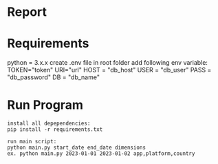 
# Report


# Requirements

python = 3.x.x
create .env file in root folder add following env variable:
TOKEN="token"
URI="url"
HOST = "db_host"
USER = "db_user"
PASS = "db_password"
DB = "db_name"


# Run Program

    install all depependencies:
    pip install -r requirements.txt

    run main script:
    python main.py start_date end_date dimensions
    ex. python main.py 2023-01-01 2023-01-02 app,platform,country
